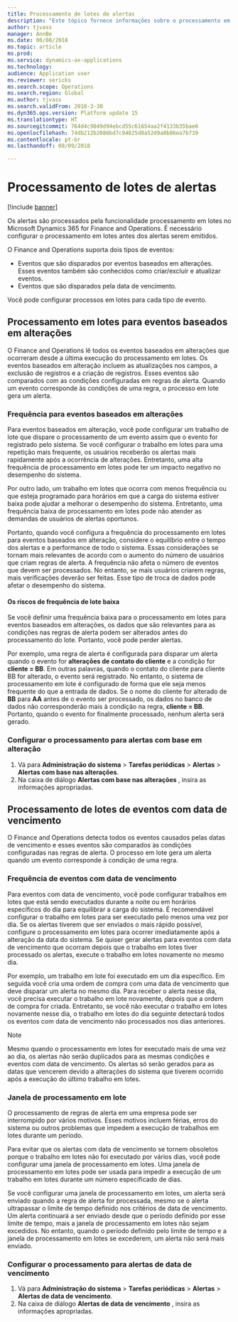 ```yaml
---
title: Processamento de lotes de alertas
description: "Este tópico fornece informações sobre o processamento em lotes de alertas no Microsoft Dynamics 365 for Finance and Operations."
author: tjvass
manager: AnnBe
ms.date: 06/08/2018
ms.topic: article
ms.prod: 
ms.service: dynamics-ax-applications
ms.technology: 
audience: Application user
ms.reviewer: sericks
ms.search.scope: Operations
ms.search.region: Global
ms.author: tjvass
ms.search.validFrom: 2018-3-30
ms.dyn365.ops.version: Platform update 15
ms.translationtype: HT
ms.sourcegitcommit: 764d4c9049d94ebcd55c61654aa2f4133b35bae6
ms.openlocfilehash: 74db212b2086bd7c94825d8a52d9a8b86ea7b739
ms.contentlocale: pt-br
ms.lasthandoff: 08/09/2018

---
```


# <a name="batch-processing-of-alerts"></a>Processamento de lotes de alertas

[!include [banner](../includes/banner.md)]

Os alertas são processados pela funcionalidade processamento em lotes no Microsoft Dynamics 365 for Finance and Operations. É necessário configurar o processamento em lotes antes dos alertas serem emitidos.

O Finance and Operations suporta dois tipos de eventos:

- Eventos que são disparados por eventos baseados em alterações. Esses eventos também são conhecidos como criar/excluir e atualizar eventos.
- Eventos que são disparados pela data de vencimento.

Você pode configurar processos em lotes para cada tipo de evento.
        
## <a name="batch-processing-for-change-based-events"></a>Processamento em lotes para eventos baseados em alterações

O Finance and Operations lê todos os eventos baseados em alterações que ocorreram desde a última execução do processamento em lotes. Os eventos baseados em alteração incluem as atualizações nos campos, a exclusão de registros e a criação de registros. Esses eventos são comparados com as condições configuradas em regras de alerta. Quando um evento corresponde às condições de uma regra, o processo em lote gera um alerta.

### <a name="frequency-for-change-based-events"></a>Frequência para eventos baseados em alterações

Para eventos baseados em alteração, você pode configurar um trabalho de lote que dispare o processamento de um evento assim que o evento for registrado pelo sistema. Se você configurar o trabalho em lotes para uma repetição mais frequente, os usuários receberão os alertas mais rapidamente após a ocorrência de alterações. Entretanto, uma alta frequência de processamento em lotes pode ter um impacto negativo no desempenho do sistema.

Por outro lado, um trabalho em lotes que ocorra com menos frequência ou que esteja programado para horários em que a carga do sistema estiver baixa pode ajudar a melhorar o desempenho do sistema. Entretanto, uma frequência baixa de processamento em lotes pode não atender as demandas de usuários de alertas oportunos.

Portanto, quando você configura a frequência do processamento em lotes para eventos baseados em alteração, considere o equilíbrio entre o tempo dos alertas e a performance de todo o sistema. Essas considerações se tornam mais relevantes de acordo com o aumento do número de usuários que criam regras de alerta. A frequência não afeta o número de eventos que devem ser processados. No entanto, se mais usuários criarem regras, mais verificações deverão ser feitas. Esse tipo de troca de dados pode afetar o desempenho do sistema.

#### <a name="the-risks-of-low-batch-frequency"></a>Os riscos de frequência de lote baixa

Se você definir uma frequência baixa para o processamento em lotes para eventos baseados em alterações, os dados que são relevantes para as condições nas regras de alerta podem ser alterados antes do processamento do lote. Portanto, você pode perder alertas.

Por exemplo, uma regra de alerta é configurada para disparar um alerta quando o evento for **alterações de contato do cliente** e a condição for **cliente = BB**. Em outras palavras, quando o contato do cliente para cliente BB for alterado, o evento será registrado. No entanto, o sistema de processamento em lote é configurado de forma que ele seja menos frequente do que a entrada de dados. Se o nome do cliente for alterado de **BB** para **AA** antes de o evento ser processado, os dados no banco de dados não corresponderão mais à condição na regra, **cliente = BB**. Portanto, quando o evento for finalmente processado, nenhum alerta será gerado.

### <a name="set-up-processing-for-change-based-alerts"></a>Configurar o processamento para alertas com base em alteração

1. Vá para **Administração do sistema** &gt; **Tarefas periódicas** &gt; **Alertas** &gt; **Alertas com base nas alterações**.
2. Na caixa de diálogo **Alertas com base nas alterações** , insira as informações apropriadas.

## <a name="batch-processing-for-due-date-events"></a>Processamento de lotes de eventos com data de vencimento

O Finance and Operations detecta todos os eventos causados pelas datas de vencimento e esses eventos são comparados às condições configuradas nas regras de alerta. O processo em lote gera um alerta quando um evento corresponde à condição de uma regra.

### <a name="frequency-for-due-date-events"></a>Frequência de eventos com data de vencimento

Para eventos com data de vencimento, você pode configurar trabalhos em lotes que está sendo executados durante a noite ou em horários específicos do dia para equilibrar a carga do sistema. É recomendável configurar o trabalho em lotes para ser executado pelo menos uma vez por dia. Se os alertas tiverem que ser enviados o mais rápido possível, configure o processamento em lotes para ocorrer imediatamente após a alteração da data do sistema. Se quiser gerar alertas para eventos com data de vencimento que ocorram depois que o trabalho em lotes tiver processado os alertas, execute o trabalho em lotes novamente no mesmo dia.

Por exemplo, um trabalho em lote foi executado em um dia específico. Em seguida você cria uma ordem de compra com uma data de vencimento que deve disparar um alerta no mesmo dia. Para receber o alerta nesse dia, você precisa executar o trabalho em lote novamente, depois que a ordem de compra for criada. Entretanto, se você não executar o trabalho em lotes novamente nesse dia, o trabalho em lotes do dia seguinte detectará todos os eventos com data de vencimento não processados nos dias anteriores.

> [!NOTE]
> Mesmo quando o processamento em lotes for executado mais de uma vez ao dia, os alertas não serão duplicados para as mesmas condições e eventos com data de vencimento. Os alertas só serão gerados para as datas que vencerem devido a alterações do sistema que tiverem ocorrido após a execução do último trabalho em lotes.

### <a name="batch-processing-window"></a>Janela de processamento em lote

O processamento de regras de alerta em uma empresa pode ser interrompido por vários motivos. Esses motivos incluem férias, erros do sistema ou outros problemas que impedem a execução de trabalhos em lotes durante um período.

Para evitar que os alertas com data de vencimento se tornem obsoletos porque o trabalho em lotes não foi executado por vários dias, você pode configurar uma janela de processamento em lotes. Uma janela de processamento em lotes pode ser usada para impedir a execução de um trabalho em lotes durante um número especificado de dias.

Se você configurar uma janela de processamento em lotes, um alerta será enviado quando a regra de alerta for processada, mesmo se o alerta ultrapassar o limite de tempo definido nos critérios de data de vencimento. Um alerta continuará a ser enviado desde que o período definido por esse limite de tempo, mais a janela de processamento em lotes não sejam excedidos. No entanto, quando o período definido pelo limite de tempo e a janela de processamento em lotes se excederem, um alerta não será mais enviado.

### <a name="set-up-processing-for-due-date-alerts"></a>Configurar o processamento para alertas de data de vencimento

1. Vá para **Administração do sistema** &gt; **Tarefas periódicas** &gt; **Alertas** &gt; **Alertas de data de vencimento**.
2. Na caixa de diálogo **Alertas de data de vencimento** , insira as informações apropriadas.

